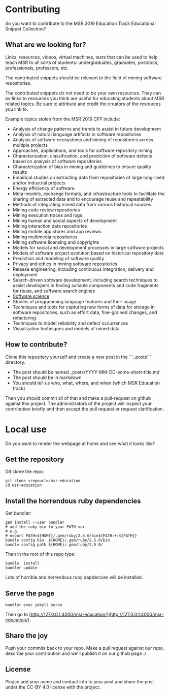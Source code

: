 # Contributing

So you want to contribute to the MSR 2019 Education Track Educational Snippet Collection?

## What are we looking for?

Links, resources, videos, virtual machines, texts that can be used to help teach MSR to all sorts of students: undergraduates, graduates, postdocs, professionals, professors, etc.

The contributed snippets should be relevant to the field of mining software repositories.

The contributed snippets do not need to be your own resources. They can be links to resources you think are useful for educating students about MSR related topics. Be sure to attribute and credit the creators of the resources you link to.

Example topics stolen from the MSR 2019 CFP include:

* Analysis of change patterns and trends to assist in future development
* Analysis of natural language artifacts in software repositories
* Analysis of software ecosystems and mining of repositories across multiple projects
* Approaches, applications, and tools for software repository mining
* Characterization, classification, and prediction of software defects based on analysis of software repositories
* Characterization of bias in mining and guidelines to ensure quality results
* Empirical studies on extracting data from repositories of large long-lived and/or industrial projects
* Energy efficiency of software
* Meta-models, exchange formats, and infrastructure tools to facilitate the sharing of extracted data and to encourage reuse and repeatability
* Methods of integrating mined data from various historical sources
* Mining code review repositories
* Mining execution traces and logs
* Mining human and social aspects of development
* Mining interaction data repositories
* Mining mobile app stores and app reviews
* Mining multimedia repositories
* Mining software licensing and copyrights
* Models for social and development processes in large software projects
* Models of software project evolution based on historical repository data
* Prediction and modeling of software quality
* Privacy and ethics in mining software repositories
* Release engineering, including continuous integration, delivery and deployment
* Search-driven software development, including search techniques to assist developers in finding suitable components and code fragments for reuse, and software search engines
* [Software science](http://softwareprocess.es/blog/blog/2018/06/18/software-science-and-empirical-software-engineering/)
* Studies of programming language features and their usage
* Techniques and tools for capturing new forms of data for storage in software repositories, such as effort data, fine-grained changes, and refactoring
* Techniques to model reliability and defect occurrences
* Visualization techniques and models of mined data

## How to contribute?

Clone this repository yourself and create a new post in the ```_posts'''  directory.

* The post should be named _posts/YYYY-MM-DD-some-short-title.md 
* The post should be in markdown
* You should tell us who, what, where, and when (which MSR Education track)

Then you should commit all of that and make a pull-request on github against
this project. The administrators of the project will inspect your contribution
briefly and then accept the pull request or request clarification.

# Local use

Do you want to render the webpage at home and see what it looks like?

## Get the repository

Git clone the repo:

    git clone <repourl>/msr-education
    cd msr-education

## Install the horrendous ruby dependencies

Get bundler:

    gem install --user bundler
    # add the ruby bin to your PATH var
    # e.g.
    # export PATH=${HOME}/.gem/ruby/2.5.0/bin${PATH:+:${PATH}}
    bundle config bin  ${HOME}/.gem/ruby/2.5.0/bin
    bundle config path ${HOME}/.gem/ruby/2.5.0/

Then in the root of this repo type:

    bundle  install
    bundler update

Lots of horrible and horrendous ruby depdencies will be installed.

## Serve the page

    bundler exec jekyll serve 

Then go to [http://127.0.0.1:4000/msr-education/](http://127.0.0.1:4000/msr-education/)

## Share the joy 

Push your commits back to your repo. Make a pull request against our repo, describe your contribution and we'll publish it on our github page :)

## License

Please add your name and contact info to your post and share the post under the CC-BY 4.0 license with the project.
